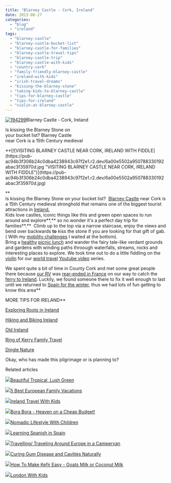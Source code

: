 ```yaml
---
title: "Blarney Castle - Cork, Ireland"
date: 2013-06-27
categories: 
  - "blog"
  - "ireland"
tags: 
  - "blarney-castle"
  - "blarney-castle-bucket-list"
  - "blarney-castle-for-families"
  - "blarney-castle-travel-tips"
  - "blarney-castle-trip"
  - "blarney-castle-with-kids"
  - "country-cork"
  - "family-friendly-blarney-castle"
  - "ireland-with-kids"
  - "irish-travel-dreams"
  - "kissing-the-blarney-stone"
  - "taking-kids-to-blarney-castle"
  - "tips-for-blarney-castle"
  - "tips-for-ireland"
  - "violin-at-blarney-castle"
---
```


[![194299](https://pub-ac94b3f306b24c0dba4238943c97f2e1.r2.dev/6a00e5502a95078833019103e342f0970c.jpg "194299")](https://pub-ac94b3f306b24c0dba4238943c97f2e1.r2.dev/6a00e5502a95078833019103e342f0970c.jpg)Blarney Castle - Cork, Ireland  
  
Is kissing the Blarney Stone on  
your bucket list? Blarney Castle  
near Cork is a 15th Century medieval

<!--more--> **[![VISITING BLARNEY CASTLE NEAR CORK, IRELAND WITH FIDDLE](https://pub-ac94b3f306b24c0dba4238943c97f2e1.r2.dev/6a00e5502a950788330192abac3f35970d.jpg "VISITING BLARNEY CASTLE NEAR CORK, IRELAND WITH FIDDLE")](https://pub-ac94b3f306b24c0dba4238943c97f2e1.r2.dev/6a00e5502a950788330192abac3f35970d.jpg)  
**  
Is kissing the Blarney Stone on your bucket list?  [Blarney Castle](http://soultravelers3new.local/2009/10/family-travel-photo-ireland-blarney-stone-castles-exploring-adventure-motorhome.html "Blarney Castle") near Cork is a 15th Century medieval stronghold that remains one of the biggest tourist attractions in [Ireland.](http://soultravelers3new.local/ireland/ "Ireland tips")   
Kids love castles, iconic things like this and green open spaces to run around and explore**,** so no wonder it's a perfect day trip for families**.**  Climb up to the top via a narrow staircase, enjoy the views and bend over backwards **to** kiss the stone if you are looking for that gift of gab. ( With my [mobility challenges](http://soultravelers3new.local/2012/10/traveling-while-sick-or-with-health-medical-challenges.html "traveling with a handicap or mobility challenges") I waited at the bottom).  
Bring a [healthy](http://soultravelers3new.local/2008/09/how-to-eat-heal.html "how to eat healthy and cheap in europe") [picnic lunch](http://soultravelers3new.local/2012/06/budget-travel-norway-yummy-picnic.html "picnic lunch for budget travelers") and wander the fairy tale-like verdant grounds and gardens with winding paths throough waterfalls, streams, rocks and interesting places to explore. We took time out to do a little fiddling on the [violin](http://soultravelers3new.local/2011/08/kid-playing-violin-around-the-world.html "kid playing violin around the world") for our [world travel](http://soultravelers3new.local/2012/12/around-the-world-family-travel.html "around the world traveling family") [Youtube video](http://www.youtube.com/watch?v=wn9rDTZj-m4 "youtube video soultravelers3") series.  
  
We spent quite a bit of time in County Cork and met some great people there because [our RV](http://soultravelers3new.local/2009/06/questions-answers-about-soultravelers3-family-travel.html#more) was [rear-ended in France](http://soultravelers3new.local/2010/06/car-wreck-in-france-dealing-with-disaster-road-trip-nightmare-car-accident-abroad-insurance-problems.html "car accident while traveling europe") on our way to catch the [ferry to Ireland](http://www.brittanyferries.ie/). Luckily, we found someone there to fix it well enough to last until we returned to [Spain for the winter](http://soultravelers3new.local/2008/12/grace-gratitude.html#more), thus we had lots of fun getting to know this area**  
  
  
MORE TIPS FOR IRELAND**  
  
[Exploring Roots in Ireland](http://soultravelers3new.local/2011/07/family-travel-ireland.html "exploring roots in Ireland travel")  
  
[Hiking and Biking Ireland](http://soultravelers3new.local/2011/09/hiking-and-biking-ireland.html "hiking and biking ireland")  
  
[Old Ireland](http://soultravelers3new.local/2010/03/family-travel-photo-ireland-st-patricks-day-killarney-ring-of-kerry-traditional-muckross-farms.html#more "Old Ireland")  
  
[Ring of Kerry Family Travel](http://soultravelers3new.local/2011/06/family-travel-ireland-photo-ring-of-kerry.html "ring of kerry with kids")  
  
[Dingle Nature](http://soultravelers3new.local/2010/01/family-travel-photo-ireland-dingle-fusia-red-flower-green-landscape.html "Dingle Fuschias")  
  
Okay, who has made this pilgrimage or is planning to?  
  

Related articles

[![](http://i.zemanta.com/80595737_80_80.jpg)](http://soultravelers3new.local/2012/03/beautiful-tropical-lush-green.html)[Beautiful Tropical, Lush Green](http://soultravelers3new.local/2012/03/beautiful-tropical-lush-green.html)

[![](http://i.zemanta.com/noimg_49_80_80.jpg)](http://soultravelers3new.local/2012/02/5-best-european-family-vacations.html)[5 Best European Family Vacations](http://soultravelers3new.local/2012/02/5-best-european-family-vacations.html)

[![](http://i.zemanta.com/157055767_80_80.jpg)](http://soultravelers3new.local/2013/04/ireland-travel-with-kids.html)[Ireland Travel With Kids](http://soultravelers3new.local/2013/04/ireland-travel-with-kids.html)

[![](http://i.zemanta.com/92363554_80_80.jpg)](http://soultravelers3new.local/2012/06/bora-bora-heaven-on-a-cheap-budget.html)[Bora Bora - Heaven on a Cheap Budget!](http://soultravelers3new.local/2012/06/bora-bora-heaven-on-a-cheap-budget.html)

[![](http://i.zemanta.com/97268419_80_80.jpg)](http://soultravelers3new.local/2012/06/nomadic-lifestyle-with-children-.html)[Nomadic Lifestyle With Children](http://soultravelers3new.local/2012/06/nomadic-lifestyle-with-children-.html)

[![](http://i.zemanta.com/168450990_80_80.jpg)](http://soultravelers3new.local/2013/05/learning-spanish-in-spain.html)[Learning Spanish in Spain](http://soultravelers3new.local/2013/05/learning-spanish-in-spain.html)

[![](http://i.zemanta.com/101284346_80_80.jpg)](http://soultravelers3new.local/2012/07/travelling-traveling-around-europe-in-a-campervan.html)[Travelling/ Traveling Around Europe in a Campervan](http://soultravelers3new.local/2012/07/travelling-traveling-around-europe-in-a-campervan.html)

[![](http://i.zemanta.com/154024597_80_80.jpg)](http://soultravelers3new.local/2013/03/curing-gum-disease-and-cavities-naturally.html)[Curing Gum Disease and Cavities Naturally](http://soultravelers3new.local/2013/03/curing-gum-disease-and-cavities-naturally.html)

[![](http://i.zemanta.com/100812762_80_80.jpg)](http://soultravelers3new.local/2012/07/-how-to-make-kefir-easy-goats-milk-or-coconut-milk.html)[How To Make Kefir Easy - Goats Milk or Coconut Milk](http://soultravelers3new.local/2012/07/-how-to-make-kefir-easy-goats-milk-or-coconut-milk.html)

[![](http://i.zemanta.com/171461671_80_80.jpg)](http://soultravelers3new.local/2013/05/london-with-kids.html)[London With Kids](http://soultravelers3new.local/2013/05/london-with-kids.html)
